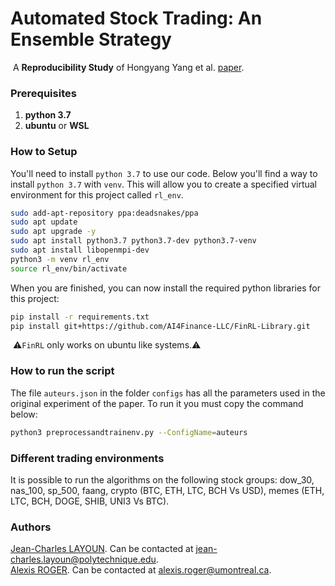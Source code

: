 # Automated Stock Trading: An Ensemble Strategy
​		A **Reproducibility Study** of Hongyang Yang et al. [paper](https://papers.ssrn.com/sol3/papers.cfm?abstract_id=3690996).

### Prerequisites

1. **python 3.7**
2. **ubuntu** or **WSL**

### How to Setup

You'll need to install `python 3.7` to use our code. Below you'll find a way to install `python 3.7` with `venv`. This will allow you to create a specified virtual environment for this project called `rl_env`.

```bash
sudo add-apt-repository ppa:deadsnakes/ppa
sudo apt update
sudo apt upgrade -y
sudo apt install python3.7 python3.7-dev python3.7-venv
sudo apt install libopenmpi-dev
python3 -m venv rl_env
source rl_env/bin/activate
```

When you are finished, you can now install the required python libraries for this project:

```bash
pip install -r requirements.txt
pip install git+https://github.com/AI4Finance-LLC/FinRL-Library.git
```

​	:warning:`FinRL` only works on ubuntu like systems.:warning:

### How to run the script

The file `auteurs.json` in the folder `configs` has all the parameters used in the original experiment of the paper. To run it you must copy the command below:

```bash
python3 preprocessandtrainenv.py --ConfigName=auteurs
```

### Different trading environments

It is possible to run the algorithms on the following stock groups: dow_30, nas_100, sp_500, faang, crypto (BTC, ETH, LTC, BCH Vs USD), memes (ETH, LTC, BCH, DOGE, SHIB, UNI3 Vs BTC).

### Authors

[Jean-Charles LAYOUN](https://www.linkedin.com/in/JClayoun). Can be contacted at [jean-charles.layoun@polytechnique.edu](mailto:jean-charles.layoun@polytechnique.edu). <br>
[Alexis ROGER](https://www.linkedin.com/in/alexisroger99/). Can be contacted at [alexis.roger@umontreal.ca](mailto:alexis.roger@umontreal.ca).
